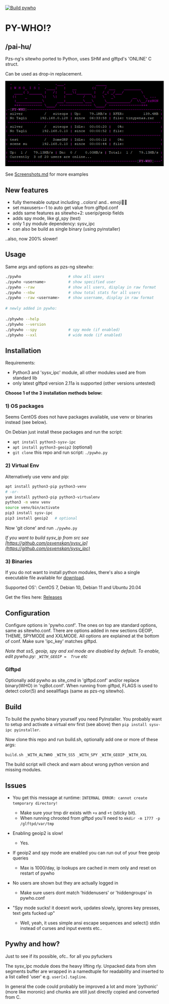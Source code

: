 [![Build pywho](https://github.com/silv3rr/pywho/actions/workflows/build.yml/badge.svg)](https://github.com/silv3rr/pywho/actions/workflows/build.yml)

# PY-WHO!?

## /pai-hu/

Pzs-ng's sitewho ported to Python, uses SHM and glftpd's 'ONLINE' C struct.

Can be used as drop-in replacement.

![screenshot_1](docs/pywho1.png)

See [Screenshots.md](docs/Screenshots.md) for more examples

## New features

- fully themeable output including ..colors! and.. emoji💾😆
- set maxusers=-1 to auto get value from glftpd.conf
- adds same features as sitewho+2: userip/geoip fields
- adds spy mode, like gl_spy (test)
- only 1 py module dependency: sysv_ipc
- can also be build as single binary (using pyinstaller)

..also, now 200% slower!

## Usage

Same args and options as pzs-ng sitewho:

``` bash
./pywho                     # show all users
./pywho <username>          # show specified user
./pywho --raw               # show all users, display in raw format
./pywho --nbw               # show total stats for all users
./pywho --raw <username>    # show username, display in raw format

# newly added in pywho:

./phywho --help
./phywho --version
./phywho --spy              # spy mode (if enabled)
./phywho --xxl              # wide mode (if enabled)
```

## Installation

Requirements:

- Python3 and 'sysv_ipc' module, all other modules used are from standard lib
- only latest glftpd version 2.11a is supported (other versions untested)

__Choose 1 of the 3 installation methods below:__

### 1) OS packages

Seems CentOS does not have packages available, use venv or binaries instead (see below).

On Debian just install these packages and run the script:

- `apt install python3-sysv-ipc`
- `apt install python3-geoip2`  (optional)
- `git clone` this repo and run script: `./pywho.py`

### 2) Virtual Env

Alternatively use venv and pip:

``` bash
apt install python3-pip python3-venv
# -or-
yum install python3-pip python3-virtualenv
python3 -m venv venv
source venv/bin/activate
pip3 install sysv-ipc
pip3 install geoip2   # optional
```

Now 'git clone' and run `./pywho.py`

_If you want to build sysv_ip from src see [https://github.com/osvenskan/sysv_ip](https://github.com/osvenskan/sysv_ipc)_

### 3) Binaries

If you do not want to install python modules, there's also a single executable file available for [download](releases).

Supported OS': CentOS 7, Debian 10, Debian 11 and Ubuntu 20.04

Get the files here: [Releases](releases)

## Configuration

Configure options in 'pywho.conf'. The ones on top are standard options, same as sitewho.conf. There are options added in new sections GEOIP, THEME, SPYMODE and XXLMODE. All options are explained at the bottom of conf. Make sure 'ipc_key' matches glftpd.

_Note that ss5, geoip, spy and xxl mode are disabled by default. To enable, edit pywho.py: `_WITH_GEOIP =  True` etc_

### Glftpd

Optionally add pywho as site_cmd in 'glftpd.conf' and/or replace binary(WHO) in 'ngBot.conf'. When running from glftpd, FLAGS is used to detect color(5) and seeallflags (same as pzs-ng sitewho).

## Build

To build the pywho binary yourself you need PyInstaller. You probably want to setup and activate a virtual env first (see above) then `pip install sysv-ipc pyinstaller`.

Now clone this repo and run build.sh, optionally add one or more of these args:

`build.sh _WITH_ALTWHO _WITH_SS5 _WITH_SPY _WITH_GEOIP _WITH_XXL`

The build script will check and warn about wrong python version and missing modules.

## Issues

- You get this message at runtime: `INTERNAL ERROR: cannot create temporary directory!`
    - Make sure your tmp dir exists with `+x` and `+t` (sticky bit).
    - When running chrooted from glftpd you'll need to `mkdir -m 1777 -p /glftpd/var/tmp`

- Enabling geoip2 is slow!
    - Yes.

- If geoip2 and spy mode are enabled you can run out of your free geoip queries
    - Max is 1000/day, ip lookups are cached in mem only and reset on restart of pywho

- No users are shown but they are actually logged in
    - Make sure users dont match 'hiddenusers' or 'hiddengroups' in pywho.conf

- "Spy mode sucks! it doesnt work, updates slowly, ignores key presses, text gets fucked up"
    - Well, yeah, it uses simple ansi escape sequences and select() stdin instead of curses and input events etc..

## Pywhy and how?

Just to see if its possible, ofc.. for all you pyfuckers

The sysv_ipc module does the heavy lifting rly. Unpacked data from shm segments buffer are wrapped in a namedtuple for readability and inserted to a list called 'user' e.g. `user[x].tagline`.

In general the code could probably be improved a lot and more 'pythonic' (more like moronic) and chunks are still just directly copied and converted from C.
